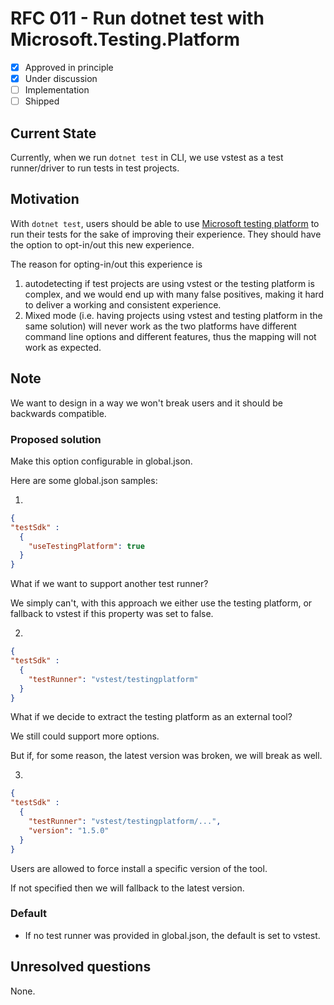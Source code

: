# RFC 011 - Run dotnet test with Microsoft.Testing.Platform

- [x] Approved in principle
- [x] Under discussion
- [ ] Implementation
- [ ] Shipped

## Current State

Currently, when we run `dotnet test` in CLI, we use vstest as a test runner/driver to run tests in test projects.

## Motivation

With `dotnet test`, users should be able to use [Microsoft testing platform](https://learn.microsoft.com/en-us/dotnet/core/testing/unit-testing-platform-intro?tabs=dotnetcli#microsofttestingplatform-pillars) to run their tests for the sake of improving their experience. They should have the option to opt-in/out this new experience.

The reason for opting-in/out this experience is 
1. autodetecting if test projects are using vstest or the testing platform is complex, and we would end up with many false positives, making it hard to deliver a working and consistent experience.
2. Mixed mode (i.e. having projects using vstest and testing platform in the same solution) will never work as the two platforms have different command line options and different features, thus the mapping will not work as expected.

## Note

We want to design in a way we won't break users and it should be backwards compatible.

### Proposed solution

Make this option configurable in global.json.

Here are some global.json samples:

1.

```json
{
"testSdk" :
  {
    "useTestingPlatform": true
  }
}
```

What if we want to support another test runner?

We simply can't, with this approach we either use the testing platform, or fallback to vstest if this property was set to false.

2.

```json
{
"testSdk" :
  {
    "testRunner": "vstest/testingplatform"
  }
}
```

What if we decide to extract the testing platform as an external tool?

We still could support more options.

But if, for some reason, the latest version was broken, we will break as well.

3.

```json
{
"testSdk" :
  {
    "testRunner": "vstest/testingplatform/...",
    "version": "1.5.0"
  }
}
```

Users are allowed to force install a specific version of the tool.

If not specified then we will fallback to the latest version.

### Default

- If no test runner was provided in global.json, the default is set to vstest.

## Unresolved questions

None.
